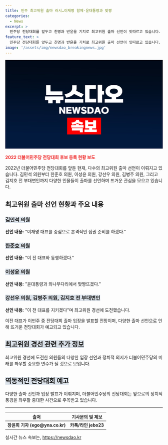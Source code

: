 ```yaml
---
title: 민주 최고위원 출마 러시…이재명 함께·윤대통령과 맞짱
categories:
  - News
excerpt: >
  민주당 전당대회를 앞두고 친명과 반윤을 기치로 최고위원 출마 선언이 잇따르고 있습니다. 김민석 의원 등 다수 후보가 이재명 대표를 중심으로 집권 준비를 강조하며 출사표를 냈고, 윤대통령과의 맞짱을 선언한 초선 이성윤 의원 등도 주목받고 있습니다. 이 전 대표는 연임 수순에 돌입하며 출마 입장 발표가 예상됩니다. #민주 #전당대회 #출마
feature_text: >
  민주당 전당대회를 앞두고 친명과 반윤을 기치로 최고위원 출마 선언이 잇따르고 있습니다. 김민석 의원 등 다수 후보가 이재명 대표를 중심으로 집권 준비를 강조하며 출사표를 냈고, 윤대통령과의 맞짱을 선언한 초선 이성윤 의원 등도 주목받고 있습니다. 이 전 대표는 연임 수순에 돌입하며 출마 입장 발표가 예상됩니다. #민주 #전당대회 #출마
image: '/assets/img/newsdao_breakingnews.jpg'
---
```


<p><img src="/assets/img/newsdao_breakingnews.jpg" alt="firstkoreanews 속보" /></p>

<p><b><span style="color: #ee2323;">2022 더불어민주당 전당대회 후보 등록 현황 보도</span></b></p>

<p data-ke-size="size16">2022년 더불어민주당 전당대회를 앞둔 현재, 다수의 최고위원 출마 선언이 이뤄지고 있습니다. 김민석 의원부터 한준호 의원, 이성윤 의원, 강선우 의원, 김병주 의원, 그리고 김지호 전 부대변인까지 다양한 인물들이 출마를 선언하며 뜨거운 관심을 모으고 있습니다.</p>

<h2 data-ke-size="size26">최고위원 출마 선언 현황과 주요 내용</h2>

<h3><b><span style="background-color: #21538527;">김민석 의원</span></b></h3>

<p data-ke-size="size16"><b>선언 내용:</b> "이재명 대표를 중심으로 본격적인 집권 준비를 하겠다."</p>

<h3><b><span style="background-color: #21538527;">한준호 의원</span></b></h3>

<p data-ke-size="size16"><b>선언 내용:</b> "이 전 대표와 동행하겠다."</p>

<h3><b><span style="background-color: #21538527;">이성윤 의원</span></b></h3>

<p data-ke-size="size16"><b>선언 내용:</b> "윤대통령과 외나무다리에서 맞짱뜨겠다."</p>

<h3><b><span style="background-color: #21538527;">강선우 의원, 김병주 의원, 김지호 전 부대변인</span></b></h3>

<p data-ke-size="size16"><b>선언 내용:</b> "이 전 대표를 지키겠다"며 최고위원 경선에 도전했습니다.</p>

<p data-ke-size="size16">이전 대표가 이번주 중 전당대회 출마 입장을 발표할 전망이며, 다양한 출마 선언으로 인해 뜨거운 전당대회가 예고되고 있습니다.</p>

<h2><b><span style="background-color: #21538527;">최고위원 경선 관련 추가 정보</span></b></h2>

<p data-ke-size="size16">최고위원 경선에 도전한 의원들의 다양한 입장 선언과 정치적 의지가 더불어민주당의 미래를 좌우할 중요한 변수가 될 것으로 보입니다.</p>

<h2><b><span style="background-color: #21538527;">역동적인 전당대회 예고</span></b></h2>

<p data-ke-size="size16">다양한 출마 선언과 입장 발표가 이뤄지며, 더불어민주당의 전당대회는 앞으로의 정치적 풍경을 좌우할 중대한 사건으로 주목받고 있습니다.</p>

<hr>

<table>
<thead>
<tr>
<th><b>출처</b></th>
<th><b>기사문의 및 제보</b></th>
</tr>
</thead>
<tbody>
<tr>
<td style="text-align: center; height: 17px;"><b>장윤희 기자 (ego@yna.co.kr)</b></td>
<td style="text-align: center; height: 17px;"><b>카톡/라인 jebo23</b></td>
</tr>
</tbody>
</table>
실시간 뉴스 속보는, <a href="https://newsdao.kr" rel="dofollow">https://newsdao.kr</a>


